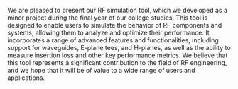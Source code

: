 We are pleased to present our RF simulation tool, which we developed as a minor project during the final year of our college studies. This tool is designed to enable users to simulate the behavior of RF components and systems, allowing them to analyze and optimize their performance. It incorporates a range of advanced features and functionalities, including support for waveguides, E-plane tees, and H-planes, as well as the ability to measure insertion loss and other key performance metrics. We believe that this tool represents a significant contribution to the field of RF engineering, and we hope that it will be of value to a wide range of users and applications.
